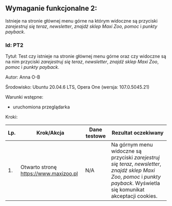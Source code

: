## Wymaganie funkcjonalne 2:
Istnieje na stronie głównej menu górne na którym widoczne są przyciski *zarejestruj się teraz*, *newsletter*, *znajdź sklep Maxi Zoo*, *pomoc* i *punkty payback*.

### Id: PT2
Tytuł: Test czy istnieje na stronie głównej menu górne oraz czy widoczne są na nim przyciski *zarejestruj się teraz*, *newsletter*, *znajdź sklep Maxi Zoo*, *pomoc* i *punkty payback*.

Autor: Anna O-B

Środowisko: Ubuntu 20.04.6 LTS, Opera One (wersja: 107.0.5045.21)

Warunki wstępne:

- uruchomiona przeglądarka

Kroki:

| Lp. | Krok/Akcja | Dane testowe | Rezultat oczekiwany |
| --- | ---------- | ------------ | ------------------- |
| 1.  | Otwarto stronę https://www.maxizoo.pl | N/A |  Na górnym menu widoczne są przyciski *zarejestruj się teraz*, *newsletter*, *znajdź sklep Maxi Zoo*, *pomoc* i *punkty payback*. Wyświetla się komunikat akceptacji cookies. | 2. | Akceptacja cookies | N/A | Po kliknięciu komunikat akceptacji cookies znika. Strona wyświetla się prawidłowo. |